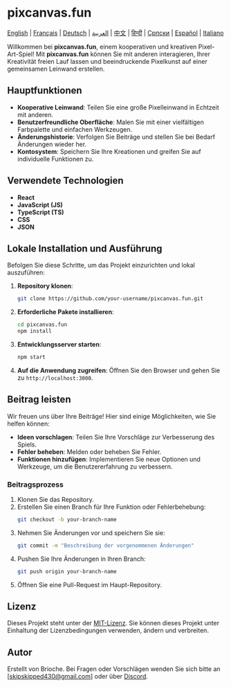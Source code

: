 # pixcanvas.fun

[English](README.md) | [Français](docs/fr/README.md) | [Deutsch](docs/de/README.md) | [العربية](docs/ar/README.md) | [中文](docs/zh/README.md) | [हिन्दी](docs/hi/README.md) | [Српски](docs/sr/README.md) | [Español](docs/es/README.md) | [Italiano](docs/it/README.md)

Willkommen bei **pixcanvas.fun**, einem kooperativen und kreativen Pixel-Art-Spiel! Mit **pixcanvas.fun** können Sie mit anderen interagieren, Ihrer Kreativität freien Lauf lassen und beeindruckende Pixelkunst auf einer gemeinsamen Leinwand erstellen.

## Hauptfunktionen

- **Kooperative Leinwand**: Teilen Sie eine große Pixelleinwand in Echtzeit mit anderen.
- **Benutzerfreundliche Oberfläche**: Malen Sie mit einer vielfältigen Farbpalette und einfachen Werkzeugen.
- **Änderungshistorie**: Verfolgen Sie Beiträge und stellen Sie bei Bedarf Änderungen wieder her.
- **Kontosystem**: Speichern Sie Ihre Kreationen und greifen Sie auf individuelle Funktionen zu.

## Verwendete Technologien

- **React**
- **JavaScript (JS)**
- **TypeScript (TS)**
- **CSS**
- **JSON**

## Lokale Installation und Ausführung

Befolgen Sie diese Schritte, um das Projekt einzurichten und lokal auszuführen:

1. **Repository klonen**:

   ```bash
   git clone https://github.com/your-username/pixcanvas.fun.git
   ```

2. **Erforderliche Pakete installieren**:

   ```bash
   cd pixcanvas.fun
   npm install
   ```

3. **Entwicklungsserver starten**:

   ```bash
   npm start
   ```

4. **Auf die Anwendung zugreifen**:
   Öffnen Sie den Browser und gehen Sie zu `http://localhost:3000`.

## Beitrag leisten

Wir freuen uns über Ihre Beiträge! Hier sind einige Möglichkeiten, wie Sie helfen können:

- **Ideen vorschlagen**: Teilen Sie Ihre Vorschläge zur Verbesserung des Spiels.
- **Fehler beheben**: Melden oder beheben Sie Fehler.
- **Funktionen hinzufügen**: Implementieren Sie neue Optionen und Werkzeuge, um die Benutzererfahrung zu verbessern.

### Beitragsprozess

1. Klonen Sie das Repository.
2. Erstellen Sie einen Branch für Ihre Funktion oder Fehlerbehebung:
   ```bash
   git checkout -b your-branch-name
   ```
3. Nehmen Sie Änderungen vor und speichern Sie sie:
   ```bash
   git commit -m "Beschreibung der vorgenommenen Änderungen"
   ```
4. Pushen Sie Ihre Änderungen in Ihren Branch:
   ```bash
   git push origin your-branch-name
   ```
5. Öffnen Sie eine Pull-Request im Haupt-Repository.

## Lizenz

Dieses Projekt steht unter der [MIT-Lizenz](LICENSE). Sie können dieses Projekt unter Einhaltung der Lizenzbedingungen verwenden, ändern und verbreiten.

## Autor

Erstellt von Brioche. Bei Fragen oder Vorschlägen wenden Sie sich bitte an [[skipskipped430@gmail.com](mailto:skipskipped430@gmail.com)] oder über [Discord](https://discord.com/users/933785709762973756).
